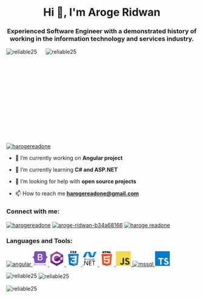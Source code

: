 <h1 align="center">Hi 👋, I'm Aroge Ridwan</h1>
<h3 align="center">Experienced Software Engineer with a demonstrated history of working in the information technology and services industry.</h3>
<img align="right" width="400" height="250"
     src="https://encrypted-tbn0.gstatic.com/images?q=tbn:ANd9GcTF4WvC5PYhh90XerR_RZXPr2mpyVzAB_f7jg&usqp=CAU" alt="reliable25" />
<p align="left"> <img src="https://komarev.com/ghpvc/?username=reliable25&label=Profile%20views&color=0e75b6&style=flat" alt="reliable25" /> </p>

<p align="left"> <a href="https://twitter.com/harogereadone" target="blank"><img src="https://img.shields.io/twitter/follow/harogereadone?logo=twitter&style=for-the-badge" alt="harogereadone" /></a> </p>

- 🔭 I’m currently working on **Angular project**

- 🌱 I’m currently learning **C# and ASP.NET**

- 🤝 I’m looking for help with **open source projects**

- 📫 How to reach me **harogereadone@gmail.com**

<h3 align="left">Connect with me:</h3>
<p align="left">
<a href="https://twitter.com/harogereadone" target="blank"><img align="center" src="https://raw.githubusercontent.com/rahuldkjain/github-profile-readme-generator/master/src/images/icons/Social/twitter.svg" alt="harogereadone" height="30" width="40" /></a>
<a href="https://linkedin.com/in/aroge-ridwan-b34a68166" target="blank"><img align="center" src="https://raw.githubusercontent.com/rahuldkjain/github-profile-readme-generator/master/src/images/icons/Social/linked-in-alt.svg" alt="aroge-ridwan-b34a68166" height="30" width="40" /></a>
<a href="https://fb.com/haroge readone" target="blank"><img align="center" src="https://raw.githubusercontent.com/rahuldkjain/github-profile-readme-generator/master/src/images/icons/Social/facebook.svg" alt="haroge readone" height="30" width="40" /></a>
</p>

<h3 align="left">Languages and Tools:</h3>
<p align="left"> <a href="https://angular.io" target="_blank" rel="noreferrer"> <img src="https://angular.io/assets/images/logos/angular/angular.svg" alt="angular" width="40" height="40"/> </a> <a href="https://getbootstrap.com" target="_blank" rel="noreferrer"> <img src="https://raw.githubusercontent.com/devicons/devicon/master/icons/bootstrap/bootstrap-plain-wordmark.svg" alt="bootstrap" width="40" height="40"/> </a> <a href="https://www.w3schools.com/cs/" target="_blank" rel="noreferrer"> <img src="https://raw.githubusercontent.com/devicons/devicon/master/icons/csharp/csharp-original.svg" alt="csharp" width="40" height="40"/> </a> <a href="https://www.w3schools.com/css/" target="_blank" rel="noreferrer"> <img src="https://raw.githubusercontent.com/devicons/devicon/master/icons/css3/css3-original-wordmark.svg" alt="css3" width="40" height="40"/> </a> <a href="https://dotnet.microsoft.com/" target="_blank" rel="noreferrer"> <img src="https://raw.githubusercontent.com/devicons/devicon/master/icons/dot-net/dot-net-original-wordmark.svg" alt="dotnet" width="40" height="40"/> </a> <a href="https://www.w3.org/html/" target="_blank" rel="noreferrer"> <img src="https://raw.githubusercontent.com/devicons/devicon/master/icons/html5/html5-original-wordmark.svg" alt="html5" width="40" height="40"/> </a> <a href="https://developer.mozilla.org/en-US/docs/Web/JavaScript" target="_blank" rel="noreferrer"> <img src="https://raw.githubusercontent.com/devicons/devicon/master/icons/javascript/javascript-original.svg" alt="javascript" width="40" height="40"/> </a> <a href="https://www.microsoft.com/en-us/sql-server" target="_blank" rel="noreferrer"> <img src="https://www.svgrepo.com/show/303229/microsoft-sql-server-logo.svg" alt="mssql" width="40" height="40"/> </a> <a href="https://www.typescriptlang.org/" target="_blank" rel="noreferrer"> <img src="https://raw.githubusercontent.com/devicons/devicon/master/icons/typescript/typescript-original.svg" alt="typescript" width="40" height="40"/> </a> </p>

<p><img align="left" src="https://github-readme-stats.vercel.app/api/top-langs?username=reliable25&show_icons=true&locale=en&layout=compact" alt="reliable25" /></p>

<p>&nbsp;<img align="center" src="https://github-readme-stats.vercel.app/api?username=reliable25&show_icons=true&locale=en" alt="reliable25" /></p>

<p><img align="center" src="https://github-readme-streak-stats.herokuapp.com/?user=reliable25&" alt="reliable25" /></p>
